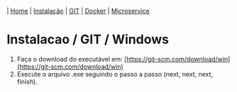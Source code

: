 | [Home](/handson_microservice) | [Instalação](/handson_microservice/instalacao) | [GIT](/handson_microservice/git) | [Docker](/handson_microservice/docker) | [Microservice](/handson_microservice/microservice)

# Instalacao / GIT / Windows

1. Faça o download do executável em: [https://git-scm.com/download/win](https://git-scm.com/download/win)
2. Execute o arquivo .exe seguindo o passo a passo (next, next, next, finish).
